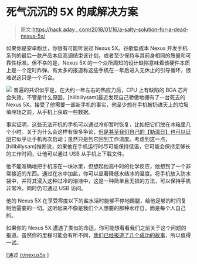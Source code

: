 # 死气沉沉的 5X 的咸解决方案

> 原文:[https://hack aday . com/2018/01/16/a-salty-solution-for-a-dead-nexus-5x/](https://hackaday.com/2018/01/16/a-salty-solution-for-a-dead-nexus-5x/)

如果你是安卓粉丝，你很有可能听说过 Nexus 5X。谷歌低成本 Nexus 开发手机系列的最后一款产品本应高调结束该计划，或者至少保持与其前身相同的质量和可靠性标准。但不幸的是，Nexus 5X 的一个众所周知的设计缺陷意味着该硬件本质上是一个定时炸弹。有太多的报道称这些手机在一年后进入无休止的引导循环，很难说这只是一个巧合。

[![](../Images/1ac2b7486b967b82c25a149f95f0ee79.png)](https://hackaday.com/wp-content/uploads/2018/01/ice5x_detail.jpg) 普遍的共识似乎是，在大约一年左右的热应力后，CPU 上有缺陷的 BGA 芯片会失效。不管是什么原因，[hillbillysam]最近发现自己骄傲地拥有了一台死去的 Nexus 5X。接受了他需要一部新手机的事实，他至少想在手机被扔进天上的垃圾填埋场之前，从手机上获取一些数据。

事实证明，这些无法开机的手机可以通过冷却暂时恢复，比如把它们放在冰箱里几个小时。关于为什么会这样有很多争论，[但是甚至我们自己的【勒温日】也可以证明](https://hackaday.com/2017/03/21/fix-a-brick-fighting-the-nexus-5x-bootloop/)它似乎让手机再次启动；虽然只是到它回到工作温度。考虑到这一点，[hillbillysam]推断说，如果他在手机运行时尽可能保持低温，它可能会保持足够长的工作时间，让他可以通过 USB 从手机上下载文件。

他不能准确地把手机冻在一块冰里，但想起他高中时的化学反应，他想到了一个非常接近的东西。通过在水中加盐，你可以显著降低水结冰的温度。将手机放入防水袋中，并将其浸入这种过冷的溶液中，这是一种简单且无损的方法，可以保持手机非常冷，同时仍可通过 USB 访问。

他的 Nexus 5X 在享受零度以下的盐水浴时能够不停地踢腿，给他足够的时间复制他需要的一切。这听起来不像是我们个人想要的那种水疗日，而是每个人自己的。

如果你的 Nexus 5X 遭遇了类似的命运，你可能想看看我们之前关于这个问题的报道。虽然你的里程可能会有所不同，[我们已经报道了几个成功的故事](https://hackaday.com/2017/02/11/nexus-5x-phone-resurrected-by-the-oven/)，所以值得一试。

[通过 [/r/nexus5x](https://www.reddit.com/r/nexus5x/comments/7q9l88/super_cool_boot_loop_data_saver/) ]